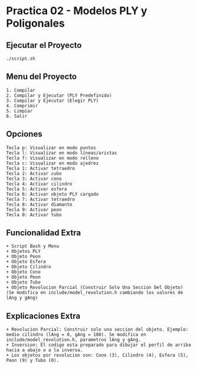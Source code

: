 Practica 02 - Modelos PLY y Poligonales
==========================================

Ejecutar el Proyecto
-----------------------
    ./script.sh

Menu del Proyecto
--------------------
    1. Compilar
    2. Compilar y Ejecutar (PLY Predefinido)
    3. Compilar y Ejecutar (Elegir PLY)
    4. Comprimir
    5. Limpiar
    6. Salir

Opciones
-----------
    Tecla p: Visualizar en modo puntos
    Tecla l: Visualizar en modo líneas/aristas
    Tecla f: Visualizar en modo relleno
    Tecla c: Visualizar en modo ajedrez
    Tecla 1: Activar tetraedro
    Tecla 2: Activar cubo
    Tecla 3: Activar cono
    Tecla 4: Activar cilindro
    Tecla 5: Activar esfera
    Tecla 6: Activar objeto PLY cargado
    Tecla 7: Activar tetraedro
    Tecla 8: Activar diamante
    Tecla 9: Activar peon
    Tecla 0: Activar tubo

Funcionalidad Extra
----------------
    + Script Bash y Menu
    + Objetos PLY
    + Objeto Peon
    + Objeto Esfera
    + Objeto Cilindro
    + Objeto Cono
    + Objeto Peon
    + Objeto Tubo
    + Objeto Revolucion Parcial (Construir Solo Una Seccion Del Objeto) (Se modifica en include/model_revolution.h cambiando los valores de lAng y gAng)

Explicaciones Extra
----------------------
	+ Revolucion Parcial: Construir solo una seccion del objeto. Ejemplo: medio cilindro (lAng = 0, gAng = 180). Se modifica en include/model_revolution.h, parametros lAng y gAng.
	+ Inversion: El codigo esta preparado para dibujar el perfil de arriba hacia a abajo o a la inversa.
	+ Los objetos por revolucion son: Cono (3), Cilindro (4), Esfera (5), Peon (9) y Tubo (0).

